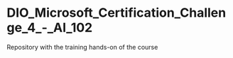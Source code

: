 # DIO_Microsoft_Certification_Challenge_4_-_AI_102
Repository with the training hands-on of the course
